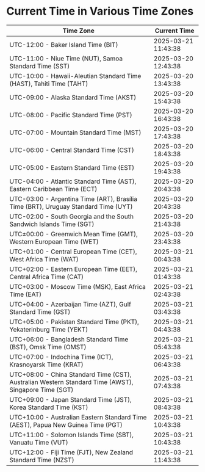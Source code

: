 # Current Time in Various Time Zones

| Time Zone | Current Time |
|-----------|--------------|
| UTC-12:00 - Baker Island Time (BIT) | 2025-03-21 11:43:38 |
| UTC-11:00 - Niue Time (NUT), Samoa Standard Time (SST) | 2025-03-20 12:43:38 |
| UTC-10:00 - Hawaii-Aleutian Standard Time (HAST), Tahiti Time (TAHT) | 2025-03-20 13:43:38 |
| UTC-09:00 - Alaska Standard Time (AKST) | 2025-03-20 15:43:38 |
| UTC-08:00 - Pacific Standard Time (PST) | 2025-03-20 16:43:38 |
| UTC-07:00 - Mountain Standard Time (MST) | 2025-03-20 17:43:38 |
| UTC-06:00 - Central Standard Time (CST) | 2025-03-20 18:43:38 |
| UTC-05:00 - Eastern Standard Time (EST) | 2025-03-20 19:43:38 |
| UTC-04:00 - Atlantic Standard Time (AST), Eastern Caribbean Time (ECT) | 2025-03-20 20:43:38 |
| UTC-03:00 - Argentina Time (ART), Brasília Time (BRT), Uruguay Standard Time (UYT) | 2025-03-20 20:43:38 |
| UTC-02:00 - South Georgia and the South Sandwich Islands Time (SGT) | 2025-03-20 21:43:38 |
| UTC±00:00 - Greenwich Mean Time (GMT), Western European Time (WET) | 2025-03-20 23:43:38 |
| UTC+01:00 - Central European Time (CET), West Africa Time (WAT) | 2025-03-21 00:43:38 |
| UTC+02:00 - Eastern European Time (EET), Central Africa Time (CAT) | 2025-03-21 01:43:38 |
| UTC+03:00 - Moscow Time (MSK), East Africa Time (EAT) | 2025-03-21 02:43:38 |
| UTC+04:00 - Azerbaijan Time (AZT), Gulf Standard Time (GST) | 2025-03-21 03:43:38 |
| UTC+05:00 - Pakistan Standard Time (PKT), Yekaterinburg Time (YEKT) | 2025-03-21 04:43:38 |
| UTC+06:00 - Bangladesh Standard Time (BST), Omsk Time (OMST) | 2025-03-21 05:43:38 |
| UTC+07:00 - Indochina Time (ICT), Krasnoyarsk Time (KRAT) | 2025-03-21 06:43:38 |
| UTC+08:00 - China Standard Time (CST), Australian Western Standard Time (AWST), Singapore Time (SGT) | 2025-03-21 07:43:38 |
| UTC+09:00 - Japan Standard Time (JST), Korea Standard Time (KST) | 2025-03-21 08:43:38 |
| UTC+10:00 - Australian Eastern Standard Time (AEST), Papua New Guinea Time (PGT) | 2025-03-21 10:43:38 |
| UTC+11:00 - Solomon Islands Time (SBT), Vanuatu Time (VUT) | 2025-03-21 10:43:38 |
| UTC+12:00 - Fiji Time (FJT), New Zealand Standard Time (NZST) | 2025-03-21 11:43:38 |
